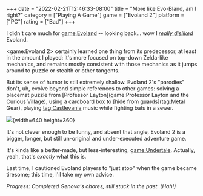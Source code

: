 +++
date = "2022-02-21T12:46:33-08:00"
title = "More like Evo-Bland, am I right?"
category = ["Playing A Game"]
game = ["Evoland 2"]
platform = ["PC"]
rating = ["Bad"]
+++

I didn't care much for <game:Evoland> -- looking back... wow I <i>[really disliked]($SiteBaseURL$2014/07/06/rpg-fan-fiction/)</i> Evoland.

<game:Evoland 2> certainly learned one thing from its predecessor, at least in the amount I played: it's more focused on top-down Zelda-like mechanics, and remains mostly consistent with those mechanics as it jumps around to puzzle or stealth or other tangents.

But its sense of humor is still extremely shallow.  Evoland 2's "parodies" don't, uh, evolve beyond simple references to other games: solving a placemat puzzle from [Professor Layton](game:Professor Layton and the Curious Village), using a cardboard box to [hide from guards](tag:Metal Gear), playing <tag:Castlevania> music while fighting bats in a sewer.

![]($SiteBaseURL$evoland2_chest.jpg){width=640 height=360}

It's not clever enough to be funny, and absent that angle, Evoland 2 is a bigger, longer, but still un-original and under-executed adventure game.

It's kinda like a better-made, but less-interesting, <game:Undertale>.  Actually, yeah, that's <i>exactly</i> what this is.

Last time, I cautioned Evoland players to "just stop" when the game became tiresome; this time, I'll take my own advice.

<i>Progress: Completed Genova's chores, still stuck in the past.  (Hah!)</i>

